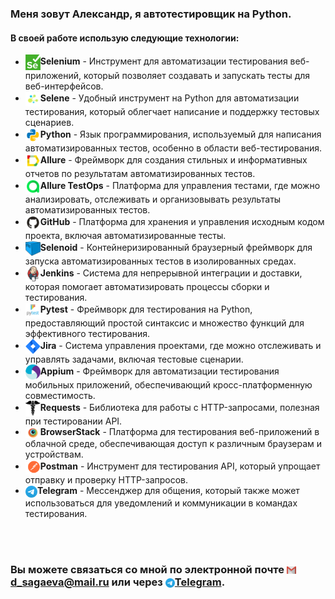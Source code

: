 ### Меня зовут Александр, я автотестировщик на Python.

#### В своей работе использую следующие технологии:

* <img src="resources/images/logo/selenium.png" width="5%" align="center">**Selenium** - Инструмент для автоматизации тестирования веб-приложений, который позволяет создавать и запускать тесты для веб-интерфейсов.
* <img src="resources/images/logo/selene.png" width="5%" align="center">**Selene** - Удобный инструмент на Python для автоматизации тестирования, который облегчает написание и поддержку тестовых сценариев.
* <img src="resources/images/logo/python.svg" width="5%" align="center">**Python** - Язык программирования, используемый для написания автоматизированных тестов, особенно в области веб-тестирования.
* <img src="resources/images/logo/Allure.svg" width="5%" align="center">**Allure** - Фреймворк для создания стильных и информативных отчетов по результатам автоматизированных тестов.
* <img src="resources/images/logo/Allure_TO.svg" width="5%" align="center">**Allure TestOps** - Платформа для управления тестами, где можно анализировать, отслеживать и организовывать результаты автоматизированных тестов.
* <img src="resources/images/logo/GitHub.svg" width="5%" align="center">**GitHub** - Платформа для хранения и управления исходным кодом проекта, включая автоматизированные тесты.
* <img src="resources/images/logo/selenoid.png" width="5%" align="center">**Selenoid** - Контейнеризированный браузерный фреймворк для запуска автоматизированных тестов в изолированных средах.
* <img src="resources/images/logo/jenkins.png" width="5%" align="center">**Jenkins** - Система для непрерывной интеграции и доставки, которая помогает автоматизировать процессы сборки и тестирования.
* <img src="resources/images/logo/pytest.png" width="5%" align="center">**Pytest** - Фреймворк для тестирования на Python, предоставляющий простой синтаксис и множество функций для эффективного тестирования.
* <img src="resources/images/logo/jira.svg" width="5%" align="center">**Jira** - Система управления проектами, где можно отслеживать и управлять задачами, включая тестовые сценарии.
* <img src="resources/images/logo/appium.svg" width="5%" align="center">**Appium** - Фреймворк для автоматизации тестирования мобильных приложений, обеспечивающий кросс-платформенную совместимость.
* <img src="resources/images/logo/request.png" width="5%" align="center">**Requests** - Библиотека для работы с HTTP-запросами, полезная при тестировании API.
* <img src="resources/images/logo/bstack.png" width="5%" align="center">**BrowserStack** - Платформа для тестирования веб-приложений в облачной среде, обеспечивающая доступ к различным браузерам и устройствам.
* <img src="resources/images/logo/postman.png" width="5%" align="center">**Postman** - Инструмент для тестирования API, который упрощает отправку и проверку HTTP-запросов.
* <img src="resources/images/logo/telegram.svg" width="4%" align="center">**Telegram** - Мессенджер для общения, который также может использоваться для уведомлений и коммуникации в командах тестирования.
</br>
</br>

### **Вы можете связаться со мной по электронной почте <img src="resources/images/logo/gmail.png" width="3%" align="center"> d_sagaeva@mail.ru или через <img src="resources/images/logo/telegram.svg" width="3%" align="center">[Telegram](https://t.me/Diana_Junior).**